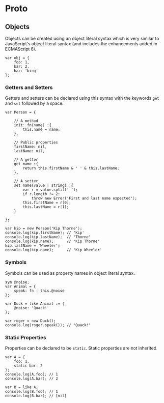 # Proto

## Objects

Objects can be created using an object literal syntax which is very similar to JavaScript's object literal syntax (and includes the enhancements added in ECMAScript 6).

```pr
var obj = {
	foo: 1,
	bar: 2,
	baz: 'bing'
};
```

### Getters and Setters

Getters and setters can be declared using this syntax with the keywords `get` and `set` followed by a space.

```pr
var Person = {

	// A method
	init: fn(name) :{
		this.name = name;
	},

	// Public properties
	firstName: nil,
	lastName: nil,

	// A getter
	get name :{
		return this.firstName & ' ' & this.lastName;
	},

	// A setter
	set name(value | string) :{
		var r = value.split(' ');
		if r.length != 2:
			throw new Error('First and last name expected');
		this.firstName = r[0];
		this.lastName = r[1];
	}

};

var kip = new Person('Kip Thorne');
console.log(kip.firstName); // 'Kip'
console.log(kip.lastName);  // 'Thorne'
console.log(kip.name);      // 'Kip Thorne'
kip.lastName = 'Wheeler';
console.log(kip.name);      // 'Kip Wheeler'
```

### Symbols

Symbols can be used as property names in object literal syntax.

```pr
sym @noise;
var Animal = {
	speak: fn : this.@noise
};

var Duck = like Animal := {
	@noise: 'Quack!'
};

var roger = new Duck();
console.log(roger.speak()); // 'Quack!'
```

### Static Properties

Properties can be declared to be `static`.  Static properties are not inherited.

```pr	
var A = {
	foo: 1,
	static bar: 2
};
console.log(A.foo); // 1
console.log(A.bar); // 2

var B = like A;
console.log(B.foo); // 1
console.log(B.bar); // [nil]
```
